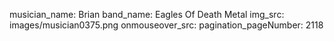 musician_name: Brian
band_name: Eagles Of Death Metal
img_src: images/musician0375.png
onmouseover_src: 
pagination_pageNumber: 2118
